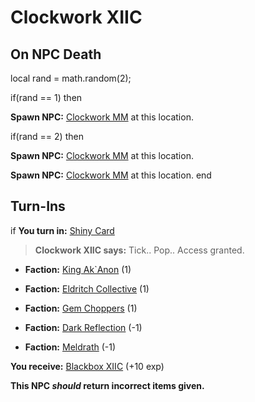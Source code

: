 # Clockwork XIIC

## On NPC Death

local rand = math.random(2);

if(rand == 1) then


**Spawn NPC:**  [Clockwork MM](/npc/55392) at this location.

if(rand == 2) then


**Spawn NPC:**  [Clockwork MM](/npc/55392) at this location.


**Spawn NPC:**  [Clockwork MM](/npc/55392) at this location.
end

## Turn-Ins



if  **You turn in:** [Shiny Card](/item/13844)


>**Clockwork XIIC says:** Tick.. Pop.. Access granted.





* __Faction:__ [King Ak`Anon](/faction/333) (1)


* __Faction:__ [Eldritch Collective](/faction/245) (1)


* __Faction:__ [Gem Choppers](/faction/255) (1)


* __Faction:__ [Dark Reflection](/faction/238) (-1)


* __Faction:__ [Meldrath](/faction/287) (-1)


 **You receive:**  [Blackbox XIIC](/item/13212) (+10 exp)

**This NPC *should* return incorrect items given.**
